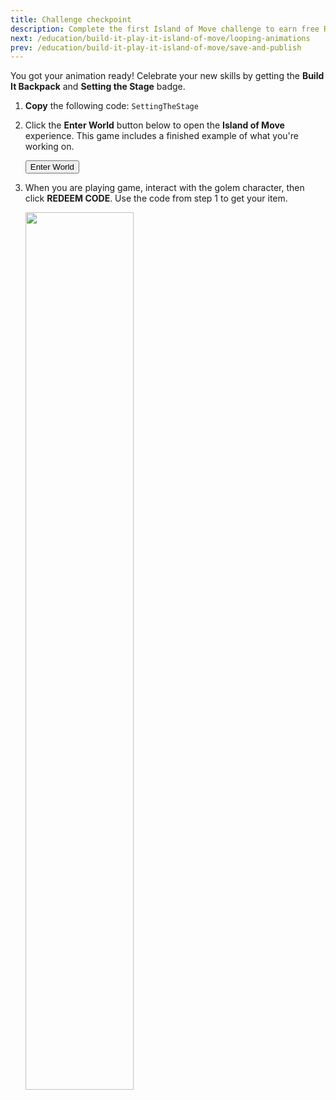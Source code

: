 ```yaml
---
title: Challenge checkpoint
description: Complete the first Island of Move challenge to earn free Roblox avatar items.
next: /education/build-it-play-it-island-of-move/looping-animations
prev: /education/build-it-play-it-island-of-move/save-and-publish
---
```


You got your animation ready! Celebrate your new skills by getting the **Build It Backpack** and **Setting the Stage** badge.

1. **Copy** the following code: `SettingTheStage`

2. Click the **Enter World** button below to open the **Island of Move** experience. This game includes a finished example of what you're working on.

   <a href="https://www.roblox.com/games/5306359293/Island-of-Move">
   <Button variant="contained">Enter World</Button>
   </a>

3. When you are playing game, interact with the golem character, then click **REDEEM CODE**. Use the code from step 1 to get your item.

   <img src="../../assets/education/build-it-play-it-island-of-move/challenge-checkpoint/game-redeem-npc.jpeg" width="60%" />
